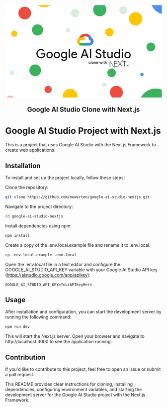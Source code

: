 <h2 align="center">

![Google AI Studio Clone with Next.js](https://raw.githubusercontent.com/newerton/images/main/google-ai-studio-nextjs/google-ai-studio-nextjs.png)

Google AI Studio Clone with Next.js

</h2>

# Google AI Studio Project with Next.js

This is a project that uses Google AI Studio with the Next.js Framework to create web applications.

## Installation

To install and set up the project locally, follow these steps:

Clone the repository:

```bash
git clone https://github.com/newerton/google-ai-studio-nextjs.git
```

Navigate to the project directory:

```bash
cd google-ai-studio-nextjs
```

Install dependencies using npm:

```bash
npm install
```

Create a copy of the .env.local.example file and rename it to .env.local:

```bash
cp .env.local.example .env.local
```

Open the .env.local file in a text editor and configure the GOOGLE_AI_STUDIO_API_KEY variable with your Google AI Studio API key (https://aistudio.google.com/app/apikey):

```plaintext
GOOGLE_AI_STUDIO_API_KEY=YourAPIKeyHere
```

## Usage

After installation and configuration, you can start the development server by running the following command:

```bash
npm run dev
```

This will start the Next.js server. Open your browser and navigate to http://localhost:3000 to see the application running.

## Contribution

If you'd like to contribute to this project, feel free to open an issue or submit a pull request.

This README provides clear instructions for cloning, installing dependencies, configuring environment variables, and starting the development server for the Google AI Studio project with the Next.js Framework.
